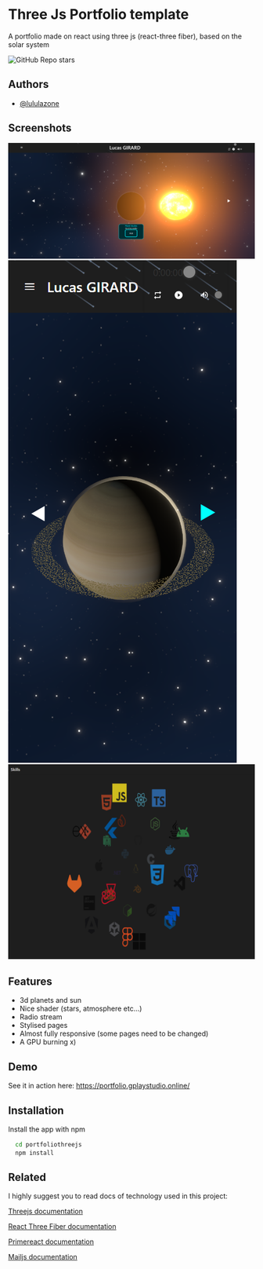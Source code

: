 
# Three Js Portfolio template

A portfolio made on react using three js (react-three fiber), based on the solar system




![GitHub Repo stars](https://img.shields.io/github/stars/lululazone/threejs-portfolio-template)






## Authors

- [@lululazone](https://github.com/lululazone)


## Screenshots

![App Screenshot](./docimg/cap1.png)
![App Screenshot](./docimg/iph12pro.png)
![App Screenshot](./docimg/skills.png)


## Features

- 3d planets and sun
- Nice shader (stars, atmosphere etc...)
- Radio stream
- Stylised pages
- Almost fully responsive (some pages need to be changed)
- A GPU burning x)


## Demo
See it in action here:
https://portfolio.gplaystudio.online/


## Installation

Install the app with npm

```bash
  cd portfoliothreejs 
  npm install

```

## Related

I highly suggest you to read docs of technology used in this project: 

[Threejs documentation](https://threejs.org/docs/index.html#manual/en/)

[React Three Fiber documentation](https://docs.pmnd.rs/react-three-fiber/getting-started/introduction)

[Primereact documentation](https://primereact.org/installation/)

[Mailjs documentation](https://www.emailjs.com/docs/)

    
